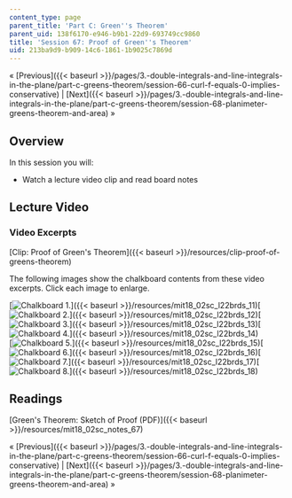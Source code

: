 ```yaml
---
content_type: page
parent_title: 'Part C: Green''s Theorem'
parent_uid: 138f6170-e946-b9b1-22d9-693749cc9860
title: 'Session 67: Proof of Green''s Theorem'
uid: 213ba9d9-b909-14c6-1861-1b9025c7869d
---
```


« [Previous]({{< baseurl >}}/pages/3.-double-integrals-and-line-integrals-in-the-plane/part-c-greens-theorem/session-66-curl-f-equals-0-implies-conservative) | [Next]({{< baseurl >}}/pages/3.-double-integrals-and-line-integrals-in-the-plane/part-c-greens-theorem/session-68-planimeter-greens-theorem-and-area) »

Overview
--------

In this session you will:

*   Watch a lecture video clip and read board notes

Lecture Video
-------------

### Video Excerpts

[Clip: Proof of Green's Theorem]({{< baseurl >}}/resources/clip-proof-of-greens-theorem)

The following images show the chalkboard contents from these video excerpts. Click each image to enlarge.

[![Chalkboard 1.](BASEURL_PLACEHOLDER/resources/mit18_02sc_l22brds_11a)]({{< baseurl >}}/resources/mit18_02sc_l22brds_11)[![Chalkboard 2.](BASEURL_PLACEHOLDER/resources/mit18_02sc_l22brds_12a)]({{< baseurl >}}/resources/mit18_02sc_l22brds_12)[![Chalkboard 3.](BASEURL_PLACEHOLDER/resources/mit18_02sc_l22brds_13a)]({{< baseurl >}}/resources/mit18_02sc_l22brds_13)[![Chalkboard 4.](BASEURL_PLACEHOLDER/resources/mit18_02sc_l22brds_14a)]({{< baseurl >}}/resources/mit18_02sc_l22brds_14)  
[![Chalkboard 5.](BASEURL_PLACEHOLDER/resources/mit18_02sc_l22brds_15a)]({{< baseurl >}}/resources/mit18_02sc_l22brds_15)[![Chalkboard 6.](BASEURL_PLACEHOLDER/resources/mit18_02sc_l22brds_16a)]({{< baseurl >}}/resources/mit18_02sc_l22brds_16)[![Chalkboard 7.](BASEURL_PLACEHOLDER/resources/mit18_02sc_l22brds_17a)]({{< baseurl >}}/resources/mit18_02sc_l22brds_17)[![Chalkboard 8.](BASEURL_PLACEHOLDER/resources/mit18_02sc_l22brds_18a)]({{< baseurl >}}/resources/mit18_02sc_l22brds_18)

Readings
--------

[Green's Theorem: Sketch of Proof (PDF)]({{< baseurl >}}/resources/mit18_02sc_notes_67)

« [Previous]({{< baseurl >}}/pages/3.-double-integrals-and-line-integrals-in-the-plane/part-c-greens-theorem/session-66-curl-f-equals-0-implies-conservative) | [Next]({{< baseurl >}}/pages/3.-double-integrals-and-line-integrals-in-the-plane/part-c-greens-theorem/session-68-planimeter-greens-theorem-and-area) »